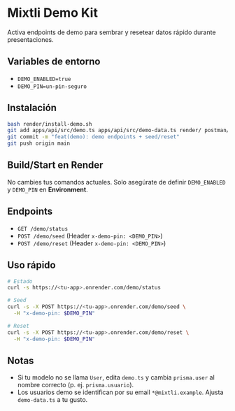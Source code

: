 # Mixtli Demo Kit

Activa endpoints de demo para sembrar y resetear datos rápido durante presentaciones.

## Variables de entorno
- `DEMO_ENABLED=true`
- `DEMO_PIN=un-pin-seguro`

## Instalación
```bash
bash render/install-demo.sh
git add apps/api/src/demo.ts apps/api/src/demo-data.ts render/ postman/ README-DEMO.md .env.demo.example
git commit -m "feat(demo): demo endpoints + seed/reset"
git push origin main
```

## Build/Start en Render
No cambies tus comandos actuales. Solo asegúrate de definir `DEMO_ENABLED` y `DEMO_PIN` en **Environment**.

## Endpoints
- `GET /demo/status`
- `POST /demo/seed` (Header `x-demo-pin: <DEMO_PIN>`)
- `POST /demo/reset` (Header `x-demo-pin: <DEMO_PIN>`)

## Uso rápido
```bash
# Estado
curl -s https://<tu-app>.onrender.com/demo/status

# Seed
curl -s -X POST https://<tu-app>.onrender.com/demo/seed \
  -H "x-demo-pin: $DEMO_PIN"

# Reset
curl -s -X POST https://<tu-app>.onrender.com/demo/reset \
  -H "x-demo-pin: $DEMO_PIN"
```

## Notas
- Si tu modelo no se llama `User`, edita `demo.ts` y cambia `prisma.user` al nombre correcto (p. ej. `prisma.usuario`). 
- Los usuarios demo se identifican por su email `*@mixtli.example`. Ajusta `demo-data.ts` a tu gusto.
